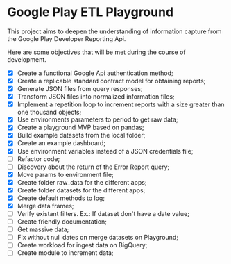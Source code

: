 # Google Play ETL Playground

This project aims to deepen the understanding of information capture from the Google Play Developer Reporting Api.

Here are some objectives that will be met during the course of development.

- [x] Create a functional Google Api authentication method;
- [x] Create a replicable standard contract model for obtaining reports;
- [x] Generate JSON files from query responses;
- [x] Transform JSON files into normalized information files;
- [x] Implement a repetition loop to increment reports with a size greater than one thousand objects;
- [x] Use environments parameters to period to get raw data;
- [x] Create a playground MVP based on pandas;
- [x] Build example datasets from the local folder;
- [x] Create an example dashboard;
- [x] Use environment variables instead of a JSON credentials file;
- [ ] Refactor code;
- [ ] Discovery about the return of the Error Report query;
- [x] Move params to environment file;
- [x] Create folder raw_data for the different apps;
- [x] Create folder datasets for the different apps;
- [x] Create default methods to log;
- [x] Merge data frames;
- [ ] Verify existant filters. Ex.: If dataset don't have a date value;
- [ ] Create friendly documentation;
- [ ] Get massive data;
- [ ] Fix without null dates on merge datasets on Playground;
- [ ] Create workload for ingest data on BigQuery;
- [ ] Create module to increment data;